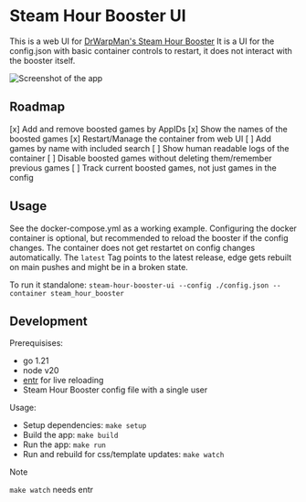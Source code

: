 # Steam Hour Booster UI

This is a web UI for [DrWarpMan's Steam Hour Booster](https://github.com/DrWarpMan/steam-hour-booster)
It is a UI for the config.json with basic container controls to restart, it does not interact with the booster itself.

![Screenshot of the app](https://github.com/Joniator/steam-hour-booster-ui/tree/main/.github/screenshot.png)

## Roadmap

[x] Add and remove boosted games by AppIDs
[x] Show the names of the boosted games
[x] Restart/Manage the container from web UI
[ ] Add games by name with included search
[ ] Show human readable logs of the container
[ ] Disable boosted games without deleting them/remember previous games
[ ] Track current boosted games, not just games in the config

## Usage

See the docker-compose.yml as a working example.
Configuring the docker container is optional, but recommended to reload the booster if the config changes.
The container does not get restartet on config changes automatically.
The `latest` Tag points to the latest release, edge gets rebuilt on main pushes and might be in a broken state.

To run it standalone: `steam-hour-booster-ui --config ./config.json --container steam_hour_booster`

## Development

Prerequisises:
- go 1.21
- node v20
- [entr](https://github.com/eradman/entr) for live reloading
- Steam Hour Booster config file with a single user

Usage:
- Setup dependencies: `make setup`
- Build the app: `make build`
- Run the app: `make run`
- Run and rebuild for css/template updates: `make watch`
> [!NOTE]
> `make watch` needs entr

